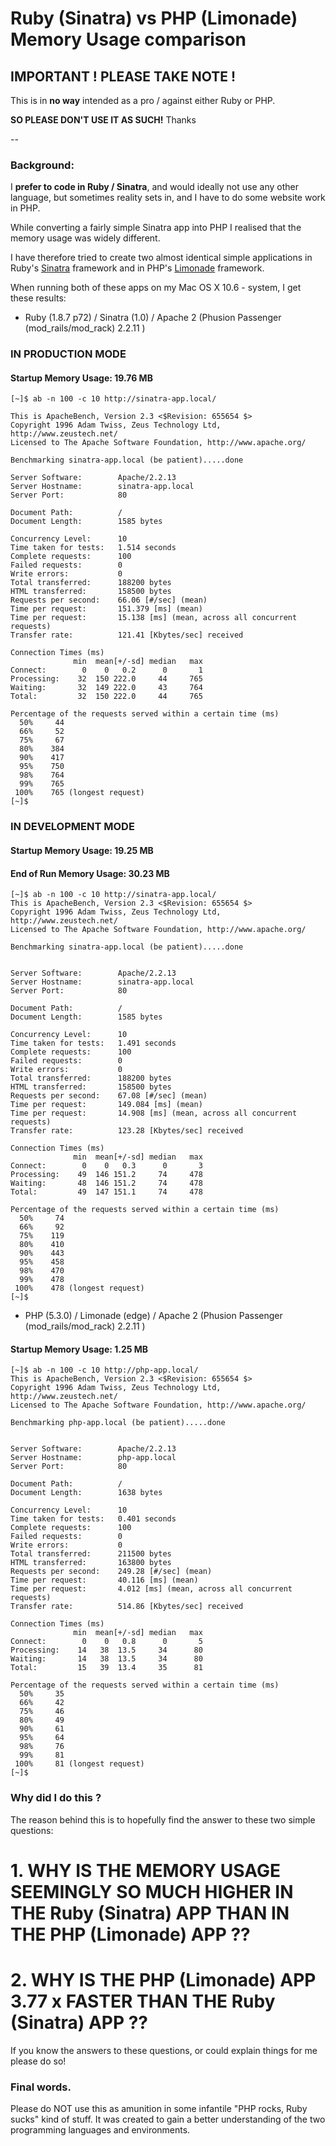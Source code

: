 
# Ruby (Sinatra) vs PHP (Limonade) Memory Usage comparison


## IMPORTANT ! PLEASE TAKE NOTE !  

This is in **no way** intended as a pro / against either Ruby or PHP. 

**SO PLEASE DON'T USE IT AS SUCH!** Thanks


--

### Background:

I **prefer to code in Ruby / Sinatra**, and would ideally not use any other language, but sometimes reality sets in, and I have to do some website work in PHP.

While converting a fairly simple Sinatra app into PHP I realised that the memory usage was widely different.

I have therefore tried to create two almost identical simple applications in Ruby's [Sinatra](http://github.com/sinatra/sinatra) framework and in PHP's [Limonade](http://github.com/sofadesign/limonade) framework.

When running both of these apps on my Mac OS X 10.6 - system, I get these results:

* Ruby (1.8.7 p72) / Sinatra (1.0) / Apache 2 (Phusion Passenger (mod_rails/mod_rack) 2.2.11 )

### IN PRODUCTION MODE

#### Startup Memory Usage:  **19.76 MB**


    [~]$ ab -n 100 -c 10 http://sinatra-app.local/

    This is ApacheBench, Version 2.3 <$Revision: 655654 $>
    Copyright 1996 Adam Twiss, Zeus Technology Ltd, http://www.zeustech.net/
    Licensed to The Apache Software Foundation, http://www.apache.org/

    Benchmarking sinatra-app.local (be patient).....done

    Server Software:        Apache/2.2.13
    Server Hostname:        sinatra-app.local
    Server Port:            80

    Document Path:          /
    Document Length:        1585 bytes

    Concurrency Level:      10
    Time taken for tests:   1.514 seconds
    Complete requests:      100
    Failed requests:        0
    Write errors:           0
    Total transferred:      188200 bytes
    HTML transferred:       158500 bytes
    Requests per second:    66.06 [#/sec] (mean)
    Time per request:       151.379 [ms] (mean)
    Time per request:       15.138 [ms] (mean, across all concurrent requests)
    Transfer rate:          121.41 [Kbytes/sec] received

    Connection Times (ms)
                  min  mean[+/-sd] median   max
    Connect:        0    0   0.2      0       1
    Processing:    32  150 222.0     44     765
    Waiting:       32  149 222.0     43     764
    Total:         32  150 222.0     44     765

    Percentage of the requests served within a certain time (ms)
      50%     44
      66%     52
      75%     67
      80%    384
      90%    417
      95%    750
      98%    764
      99%    765
     100%    765 (longest request)
    [~]$ 



### IN DEVELOPMENT MODE

#### Startup Memory Usage:  **19.25 MB**   
#### End of Run Memory Usage:  **30.23 MB**



    [~]$ ab -n 100 -c 10 http://sinatra-app.local/
    This is ApacheBench, Version 2.3 <$Revision: 655654 $>
    Copyright 1996 Adam Twiss, Zeus Technology Ltd, http://www.zeustech.net/
    Licensed to The Apache Software Foundation, http://www.apache.org/

    Benchmarking sinatra-app.local (be patient).....done


    Server Software:        Apache/2.2.13
    Server Hostname:        sinatra-app.local
    Server Port:            80

    Document Path:          /
    Document Length:        1585 bytes

    Concurrency Level:      10
    Time taken for tests:   1.491 seconds
    Complete requests:      100
    Failed requests:        0
    Write errors:           0
    Total transferred:      188200 bytes
    HTML transferred:       158500 bytes
    Requests per second:    67.08 [#/sec] (mean)
    Time per request:       149.084 [ms] (mean)
    Time per request:       14.908 [ms] (mean, across all concurrent requests)
    Transfer rate:          123.28 [Kbytes/sec] received

    Connection Times (ms)
                  min  mean[+/-sd] median   max
    Connect:        0    0   0.3      0       3
    Processing:    49  146 151.2     74     478
    Waiting:       48  146 151.2     74     478
    Total:         49  147 151.1     74     478

    Percentage of the requests served within a certain time (ms)
      50%     74
      66%     92
      75%    119
      80%    410
      90%    443
      95%    458
      98%    470
      99%    478
     100%    478 (longest request)
    [~]$





* PHP (5.3.0) / Limonade (edge) / Apache 2 (Phusion Passenger (mod_rails/mod_rack) 2.2.11 )

#### Startup Memory Usage:  **1.25 MB**


    [~]$ ab -n 100 -c 10 http://php-app.local/
    This is ApacheBench, Version 2.3 <$Revision: 655654 $>
    Copyright 1996 Adam Twiss, Zeus Technology Ltd, http://www.zeustech.net/
    Licensed to The Apache Software Foundation, http://www.apache.org/

    Benchmarking php-app.local (be patient).....done


    Server Software:        Apache/2.2.13
    Server Hostname:        php-app.local
    Server Port:            80

    Document Path:          /
    Document Length:        1638 bytes

    Concurrency Level:      10
    Time taken for tests:   0.401 seconds
    Complete requests:      100
    Failed requests:        0
    Write errors:           0
    Total transferred:      211500 bytes
    HTML transferred:       163800 bytes
    Requests per second:    249.28 [#/sec] (mean)
    Time per request:       40.116 [ms] (mean)
    Time per request:       4.012 [ms] (mean, across all concurrent requests)
    Transfer rate:          514.86 [Kbytes/sec] received

    Connection Times (ms)
                  min  mean[+/-sd] median   max
    Connect:        0    0   0.8      0       5
    Processing:    14   38  13.5     34      80
    Waiting:       14   38  13.5     34      80
    Total:         15   39  13.4     35      81

    Percentage of the requests served within a certain time (ms)
      50%     35
      66%     42
      75%     46
      80%     49
      90%     61
      95%     64
      98%     76
      99%     81
     100%     81 (longest request)
    [~]$ 





### Why did I do this ?


The reason behind this is to hopefully find the answer to these two simple questions:


# 1.  WHY IS THE MEMORY USAGE SEEMINGLY SO MUCH HIGHER IN THE Ruby (Sinatra) APP THAN IN THE PHP (Limonade) APP ??

# 2.  WHY IS THE PHP (Limonade) APP 3.77 x FASTER THAN THE Ruby (Sinatra) APP ??


If you know the answers to these questions, or could explain things for me please do so!

### Final words.

Please do NOT use this as amunition in some infantile "PHP rocks, Ruby sucks" kind of stuff. It was created to gain a better understanding of the two programming languages and environments.





